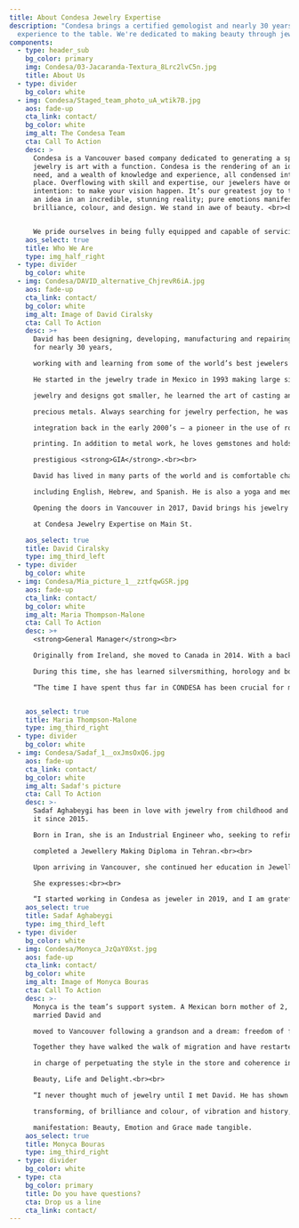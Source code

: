 ```yaml
---
title: About Condesa Jewelry Expertise
description: "Condesa brings a certified gemologist and nearly 30 years of
  experience to the table. We're dedicated to making beauty through jewelry. "
components:
  - type: header_sub
    bg_color: primary
    img: Condesa/03-Jacaranda-Textura_8Lrc2lvC5n.jpg
    title: About Us
  - type: divider
    bg_color: white
  - img: Condesa/Staged_team_photo_uA_wtik7B.jpg
    aos: fade-up
    cta_link: contact/
    bg_color: white
    img_alt: The Condesa Team
    cta: Call To Action
    desc: >
      Condesa is a Vancouver based company dedicated to generating a space where
      jewelry is art with a function. Condesa is the rendering of an idea, a
      need, and a wealth of knowledge and experience, all condensed into one
      place. Overflowing with skill and expertise, our jewelers have one
      intention: to make your vision happen. It’s our greatest joy to transform
      an idea in an incredible, stunning reality; pure emotions manifesting as
      brilliance, colour, and design. We stand in awe of beauty. <br><br>


      We pride ourselves in being fully equipped and capable of servicing top level clientele. Our friendly and elegant environment acts as a place where one on one attention sparks creativity. Without fail, the creations that emerge are always beautiful and satisfactory. Contact us today and let us know how we can join in your creative process.
    aos_select: true
    title: Who We Are
    type: img_half_right
  - type: divider
    bg_color: white
  - img: Condesa/DAVID_alternative_ChjrevR6iA.jpg
    aos: fade-up
    cta_link: contact/
    bg_color: white
    img_alt: Image of David Ciralsky
    cta: Call To Action
    desc: >+
      David has been designing, developing, manufacturing and repairing jewelry
      for nearly 30 years,

      working with and learning from some of the world’s best jewelers and metalsmiths.

      He started in the jewelry trade in Mexico in 1993 making large silver electroformed jewelry. As

      jewelry and designs got smaller, he learned the art of casting and fabricating in a wide variety of

      precious metals. Always searching for jewelry perfection, he was at the forefront of digital

      integration back in the early 2000’s – a pioneer in the use of robotics, lasers, CAD and 3D

      printing. In addition to metal work, he loves gemstones and holds a G.G degree from the

      prestigious <strong>GIA</strong>.<br><br>

      David has lived in many parts of the world and is comfortable chatting in several languages

      including English, Hebrew, and Spanish. He is also a yoga and meditation practitioner.<br><br>

      Opening the doors in Vancouver in 2017, David brings his jewelry knowledge and talent to you

      at Condesa Jewelry Expertise on Main St.

    aos_select: true
    title: David Ciralsky
    type: img_third_left
  - type: divider
    bg_color: white
  - img: Condesa/Mia_picture_1__zztfqwGSR.jpg
    aos: fade-up
    cta_link: contact/
    bg_color: white
    img_alt: Maria Thompson-Malone
    cta: Call To Action
    desc: >+
      <strong>General Manager</strong><br>

      Originally from Ireland, she moved to Canada in 2014. With a background of a fun mix of farming, ballroom dancing, poetry, marketing and even the army! The world of jewelry has been a constant throughout her life, as a child she would create her own taking pieces and elements from bijouterie she came across with and she developed a look that was unique at the time. She has been a jewelry store manager for over 20 years.<br><br>

      During this time, she has learned silversmithing, horology and body piercing, as well as jade carving and  lapidary. In 2017 she first met David and by 2018, she was welcomed into the Condesa Jewelry Expertise team. Since then, she has been working alongside David at CONDESA. <br><br>

      “The time I have spent thus far in CONDESA has been crucial for my understanding of the industry, for David is always willing to clarify my endless curiosity, expanding my knowledge not only of the gemstones and precious metals that I love so much, but to all aspects of the trade ”. 


    aos_select: true
    title: Maria Thompson-Malone
    type: img_third_right
  - type: divider
    bg_color: white
  - img: Condesa/Sadaf_1__oxJmsOxQ6.jpg
    aos: fade-up
    cta_link: contact/
    bg_color: white
    img_alt: Sadaf's picture
    cta: Call To Action
    desc: >-
      Sadaf Aghabeygi has been in love with jewelry from childhood and active in
      it since 2015.

      Born in Iran, she is an Industrial Engineer who, seeking to refine her skills towards her passion,

      completed a Jewellery Making Diploma in Tehran.<br><br>

      Upon arriving in Vancouver, she continued her education in Jewellery Art & Design at the VCC where she was awarded for outstanding achievement in Gemmology and graduated with honours.<br><br>

      She expresses:<br><br>

      “I started working in Condesa as jeweler in 2019, and I am grateful for being a part of this amazing team. I do the finishing of custom pieces and all kinds of repairs and renovations under the supervision of David, which is the greatest honor of my career”.
    aos_select: true
    title: Sadaf Aghabeygi
    type: img_third_left
  - type: divider
    bg_color: white
  - img: Condesa/Monyca_JzQaY0Xst.jpg
    aos: fade-up
    cta_link: contact/
    bg_color: white
    img_alt: Image of Monyca Bouras
    cta: Call To Action
    desc: >-
      Monyca is the team’s support system. A Mexican born mother of 2, Monyca
      married David and

      moved to Vancouver following a grandson and a dream: freedom of fear.<br><br>

      Together they have walked the walk of migration and have restarted life at an unlikely age. She

      in charge of perpetuating the style in the store and coherence in the flow. She is devoted to

      Beauty, Life and Delight.<br><br>

      “I never thought much of jewelry until I met David. He has shown me a world of melting and

      transforming, of brilliance and colour, of vibration and history, endless possibilities of

      manifestation: Beauty, Emotion and Grace made tangible.
    aos_select: true
    title: Monyca Bouras
    type: img_third_right
  - type: divider
    bg_color: white
  - type: cta
    bg_color: primary
    title: Do you have questions?
    cta: Drop us a line
    cta_link: contact/
---
```

